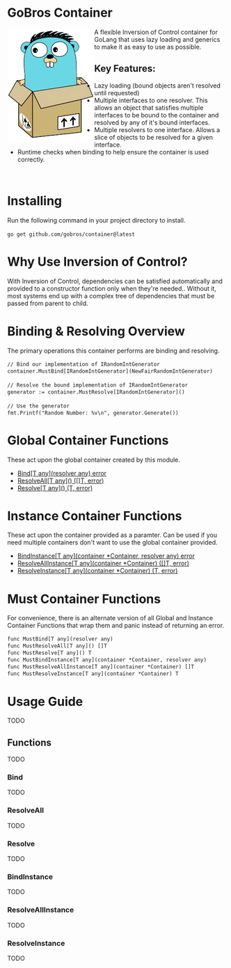 # GoBros Container
<img align="left" src="mascot.png" width="200" alt="Gobros mascot, a picture of a gopher sitting in a cardboard box"/>

A flexible Inversion of Control container for GoLang that uses lazy loading
and generics to make it as easy to use as possible.

## Key Features:
* Lazy loading (bound objects aren't resolved until requested)
* Multiple interfaces to one resolver. This allows an object that satisfies 
  multiple interfaces to be bound to the container and resolved by any of it's
  bound interfaces.
* Multiple resolvers to one interface. Allows a slice of objects to be resolved
  for a given interface.
* Runtime checks when binding to help ensure the container is used correctly.

<br>

# Installing
Run the following command in your project directory to install.

`go get github.com/gobros/container@latest`

# Why Use Inversion of Control?
With Inversion of Control, dependencies can be satisfied automatically and
provided to a constructor function only when they're needed.. Without it, most
systems end up with a complex tree of dependencies that must be passed from
parent to child.

# Binding & Resolving Overview
The primary operations this container performs are binding and resolving.

```golang
// Bind our implementation of IRandomIntGenerator
container.MustBind[IRandomIntGenerator](NewFairRandomIntGenerator)

// Resolve the bound implementation of IRandomIntGenerator
generator := container.MustResolve[IRandomIntGenerator]()

// Use the generator
fmt.Printf("Random Number: %v\n", generator.Generate())
```

# Global Container Functions
These act upon the global container created by this module.

* [Bind\[T any\](resolver any) error](#Bind)
* [ResolveAll\[T any\]() ([]T, error)](#ResolveAll)
* [Resolve\[T any\]() (T, error)](#Resolve)

# Instance Container Functions
These act upon the container provided as a paramter. Can be used if you need
multiple containers don't want to use the global container provided.

* [BindInstance\[T any\](container *Container, resolver any) error](#BindInstance)
* [ResolveAllInstance\[T any\](container *Container) ([]T, error)](#ResolveAllInstance)
* [ResolveInstance\[T any\](container *Container) (T, error)](#ResolveInstance)


# Must Container Functions
For convenience, there is an alternate version of all Global and Instance Container
Functions that wrap them and panic instead of returning an error.

```golang
func MustBind[T any](resolver any)
func MustResolveAll[T any]() []T
func MustResolve[T any]() T
func MustBindInstance[T any](container *Container, resolver any)
func MustResolveAllInstance[T any](container *Container) []T
func MustResolveInstance[T any](container *Container) T
```


# Usage Guide
TODO

## Functions
TODO

### Bind
TODO

### ResolveAll
TODO

### Resolve
TODO

### BindInstance
TODO

### ResolveAllInstance
TODO

### ResolveInstance
TODO
